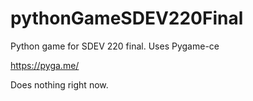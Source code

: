 # pythonGameSDEV220Final
Python game for SDEV 220 final. Uses Pygame-ce

https://pyga.me/

Does nothing right now.
